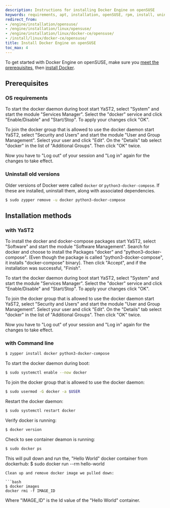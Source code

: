 ```yaml
---
description: Instructions for installing Docker Engine on openSUSE
keywords: requirements, apt, installation, openSUSE, rpm, install, uninstall, upgrade, update
redirect_from:
- /engine/installation/opensuse/
- /engine/installation/linux/opensuse/
- /engine/installation/linux/docker-ce/opensuse/
- /install/linux/docker-ce/opensuse/
title: Install Docker Engine on openSUSE
toc_max: 4
---
```


To get started with Docker Engine on openSUSE, make sure you
[meet the prerequisites](#prerequisites), then
[install Docker](#installation-methods).

## Prerequisites

### OS requirements

To start the docker daemon during boot start YaST2, select "System" and start the module "Services Manager". Select the "docker" service and click "Enable/Disable" and "Start/Stop". To apply your changes click "OK".

To join the docker group that is allowed to use the docker daemon start YaST2, select "Security and Users" and start the module "User and Group Management". Select your user and click "Edit". On the "Details" tab select "docker" in the list of "Additional Groups". Then click "OK" twice.

Now you have to "Log out" of your session and "Log in" again for the changes to take effect. 

### Uninstall old versions

Older versions of Docker were called `docker` or `python3-docker-compose`. If these are
installed, uninstall them, along with associated dependencies.

```bash
$ sudo zypper remove -u docker python3-docker-compose
```

## Installation methods

### with YaST2

To install the docker and docker-compose packages start YaST2, select "Software" and start the module "Software Management". Search for docker and choose to install the Packages "docker" and "python3-docker-compose". (Even though the package is called "python3-docker-compose", it installs "docker-compose" binary). Then click "Accept", and if the installation was successful, "Finish".

To start the docker daemon during boot start YaST2, select "System" and start the module "Services Manager". Select the "docker" service and click "Enable/Disable" and "Start/Stop". To apply your changes click "OK".

To join the docker group that is allowed to use the docker daemon start YaST2, select "Security and Users" and start the module "User and Group Management". Select your user and click "Edit". On the "Details" tab select "docker" in the list of "Additional Groups". Then click "OK" twice.

Now you have to "Log out" of your session and "Log in" again for the changes to take effect. 


### with Command line

```bash
$ zypper install docker python3-docker-compose

```
To start the docker daemon during boot: 

```bash
$ sudo systemctl enable --now docker

```
To join the docker group that is allowed to use the docker daemon:

```bash
$ sudo usermod -G docker -a $USER

```
Restart the docker daemon: 
```bash
$ sudo systemctl restart docker

```
Verify docker is running: 

```bash
$ docker version

```
Check to see container deamon is running: 

```bash
$ sudo docker ps

```

This will pull down and run the, "Hello World" docker container from dockerhub: 
$ sudo docker run --rm hello-world

```
Clean up and remove docker image we pulled down: 

```bash
$ docker images
docker rmi -f IMAGE_ID

```
Where "IMAGE_ID" is the Id value of the "Hello World" container. 
